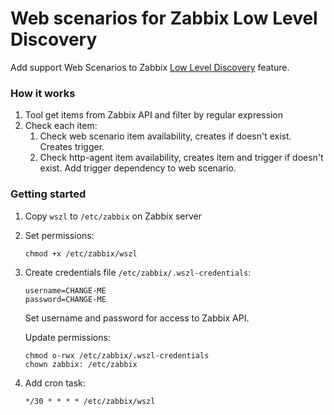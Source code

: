 # Web scenarios for Zabbix Low Level Discovery

Add support Web Scenarios to 
Zabbix [Low Level Discovery](https://www.zabbix.com/documentation/current/manual/discovery/low_level_discovery) feature.

### How it works

1. Tool get items from Zabbix API and filter by regular expression
2. Check each item:  
    1. Check web scenario item availability, creates if doesn't exist. Creates trigger.
    2. Check http-agent item availability, creates item and trigger if doesn't exist. 
    Add trigger dependency to web scenario.

### Getting started

1. Copy `wszl` to `/etc/zabbix` on Zabbix server
2. Set permissions:
    ```shell script
    chmod +x /etc/zabbix/wszl
    ```
3. Create credentials file `/etc/zabbix/.wszl-credentials`:
    ```shell script
    username=CHANGE-ME
    password=CHANGE-ME
    ```   
    Set username and password for access to Zabbix API.
   
    Update permissions:
    ```shell script
    chmod o-rwx /etc/zabbix/.wszl-credentials
    chown zabbix: /etc/zabbix
    ```
    
4. Add cron task:
    ```
    */30 * * * * /etc/zabbix/wszl
    ```   
